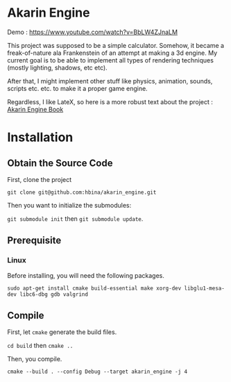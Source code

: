 # Akarin Engine

Demo : https://www.youtube.com/watch?v=BbLW4ZJnaLM

This project was supposed to be a simple calculator.
Somehow, it became a freak-of-nature ala Frankenstein of an attempt at making a 3d engine.
My current goal is to be able to implement all types of rendering techniques (mostly lighting, shadows, etc etc).

After that, I might implement other stuff like physics, animation, sounds, scripts etc. etc. to make it a proper game engine.

Regardless, I like LateX, so here is a more robust text about the project : [Akarin Engine Book](documentation/akarin_engine.tex)

# Installation

## Obtain the Source Code

First, clone the project

`git clone git@github.com:hbina/akarin_engine.git`

Then you want to initialize the submodules:

`git submodule init` then `git submodule update`.

## Prerequisite

### Linux

Before installing, you will need the following packages.

`sudo apt-get install cmake build-essential make xorg-dev libglu1-mesa-dev libc6-dbg gdb valgrind`

## Compile

First, let `cmake` generate the build files.

`cd build` then `cmake ..`

Then, you compile.

`cmake --build . --config Debug --target akarin_engine -j 4`
